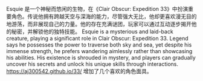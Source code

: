 Esquie 是一个神秘而悠闲的生物，在《Clair Obscur: Expedition 33》中扮演重要角色。传说他拥有跨越天空与深海的能力，尽管强大无比，他却更喜欢漫无目的地游荡，而非展现自己的力量。他的存在充满谜团，玩家可以通过互动逐步揭开他的秘密，并解锁他的独特技能。
Esquie is a mysterious and laid-back creature, playing a significant role in Clair Obscur: Expedition 33. Legend says he possesses the power to traverse both sky and sea, yet despite his immense strength, he prefers wandering aimlessly rather than showcasing his abilities. His existence is shrouded in mystery, and players can gradually uncover his secrets and unlock his unique skills through interactions.
https://aj300542.github.io/33/
增加了几个喜欢的角色面具。
